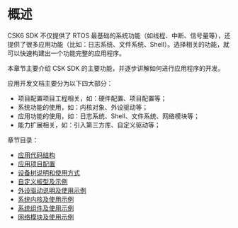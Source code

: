 # 概述

CSK6 SDK 不仅提供了 RTOS 最基础的系统功能（如线程、中断、信号量等），还提供了很多应用功能（比如：日志系统、文件系统、Shell）。选择相关的功能，就可以快速构建出一个功能完整的应用程序。


本章节主要介绍 CSK SDK 的主要功能，并逐步讲解如何进行应用程序的开发。

应用开发文档主要分为以下四大部分：

* 项目配置项目工程相关，如：硬件配置、项目配置等；
* 系统功能的使用，如：内核对象、外设驱动等；
* 应用功能的使用，如：日志系统、Shell、文件系统、网络模块等；
* 能力扩展相关，如：引入第三方库、自定义驱动等；

章节目录：
* [应用代码结构](./structure)
* [应用项目配置](./Kconfig)
* [设备树说明和使用方式](./device_tree)
* [自定义板型及示例](./board)
* [外设驱动说明及使用示例](./peripheral/overview)
* [系统内核及使用示例](./kernel/overview)
* [系统组件及使用示例](./modules/overview)
* [网络模块及使用示例](./network/overview)

